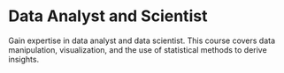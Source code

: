 # Data Analyst and Scientist

Gain expertise in data analyst and data scientist. This course covers data manipulation, visualization, and the use of statistical methods to derive insights.

